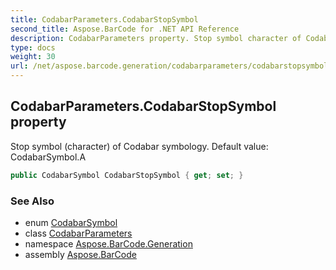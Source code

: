 ```yaml
---
title: CodabarParameters.CodabarStopSymbol
second_title: Aspose.BarCode for .NET API Reference
description: CodabarParameters property. Stop symbol character of Codabar symbology. Default value CodabarSymbol.A
type: docs
weight: 30
url: /net/aspose.barcode.generation/codabarparameters/codabarstopsymbol/
---
```

## CodabarParameters.CodabarStopSymbol property

Stop symbol (character) of Codabar symbology. Default value: CodabarSymbol.A

```csharp
public CodabarSymbol CodabarStopSymbol { get; set; }
```

### See Also

* enum [CodabarSymbol](../../codabarsymbol/)
* class [CodabarParameters](../)
* namespace [Aspose.BarCode.Generation](../../../aspose.barcode.generation/)
* assembly [Aspose.BarCode](../../../)


